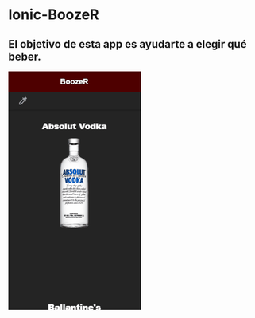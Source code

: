 # Ionic-BoozeR
## El objetivo de esta app es ayudarte a elegir qué beber.
![pipo](media/general.gif)
